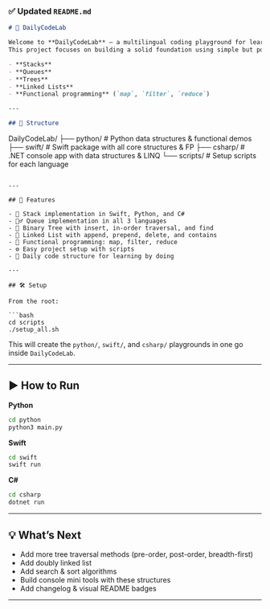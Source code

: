 ### ✅ Updated `README.md`

```markdown
# 🧪 DailyCodeLab

Welcome to **DailyCodeLab** — a multilingual coding playground for learning and practicing core programming concepts in **Swift**, **Python**, and **C#**.  
This project focuses on building a solid foundation using simple but powerful patterns like:

- **Stacks**
- **Queues**
- **Trees**
- **Linked Lists**
- **Functional programming** (`map`, `filter`, `reduce`)

---

## 📁 Structure

```
DailyCodeLab/
├── python/       # Python data structures & functional demos
├── swift/        # Swift package with all core structures & FP
├── csharp/       # .NET console app with data structures & LINQ
└── scripts/      # Setup scripts for each language
```

---

## 🚀 Features

- 🔁 Stack implementation in Swift, Python, and C#
- 🚶‍♂️ Queue implementation in all 3 languages
- 🌳 Binary Tree with insert, in-order traversal, and find
- 🔗 Linked List with append, prepend, delete, and contains
- 🧠 Functional programming: map, filter, reduce
- ⚙️ Easy project setup with scripts
- 🧪 Daily code structure for learning by doing

---

## 🛠 Setup

From the root:

```bash
cd scripts
./setup_all.sh
```

This will create the `python/`, `swift/`, and `csharp/` playgrounds in one go inside `DailyCodeLab`.

---

## ▶️ How to Run

**Python**
```bash
cd python
python3 main.py
```

**Swift**
```bash
cd swift
swift run
```

**C#**
```bash
cd csharp
dotnet run
```

---

## 💡 What’s Next

- Add more tree traversal methods (pre-order, post-order, breadth-first)
- Add doubly linked list
- Add search & sort algorithms
- Build console mini tools with these structures
- Add changelog & visual README badges

---
